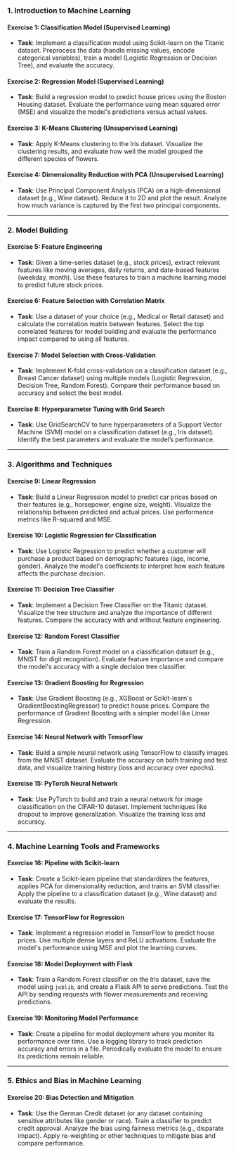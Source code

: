 ### **1. Introduction to Machine Learning**

#### Exercise 1: **Classification Model (Supervised Learning)**
- **Task**: Implement a classification model using Scikit-learn on the Titanic dataset. Preprocess the data (handle missing values, encode categorical variables), train a model (Logistic Regression or Decision Tree), and evaluate the accuracy.
  
#### Exercise 2: **Regression Model (Supervised Learning)**
- **Task**: Build a regression model to predict house prices using the Boston Housing dataset. Evaluate the performance using mean squared error (MSE) and visualize the model's predictions versus actual values.
  
#### Exercise 3: **K-Means Clustering (Unsupervised Learning)**
- **Task**: Apply K-Means clustering to the Iris dataset. Visualize the clustering results, and evaluate how well the model grouped the different species of flowers.
  
#### Exercise 4: **Dimensionality Reduction with PCA (Unsupervised Learning)**
- **Task**: Use Principal Component Analysis (PCA) on a high-dimensional dataset (e.g., Wine dataset). Reduce it to 2D and plot the result. Analyze how much variance is captured by the first two principal components.

---

### **2. Model Building**

#### Exercise 5: **Feature Engineering**
- **Task**: Given a time-series dataset (e.g., stock prices), extract relevant features like moving averages, daily returns, and date-based features (weekday, month). Use these features to train a machine learning model to predict future stock prices.

#### Exercise 6: **Feature Selection with Correlation Matrix**
- **Task**: Use a dataset of your choice (e.g., Medical or Retail dataset) and calculate the correlation matrix between features. Select the top correlated features for model building and evaluate the performance impact compared to using all features.

#### Exercise 7: **Model Selection with Cross-Validation**
- **Task**: Implement K-fold cross-validation on a classification dataset (e.g., Breast Cancer dataset) using multiple models (Logistic Regression, Decision Tree, Random Forest). Compare their performance based on accuracy and select the best model.

#### Exercise 8: **Hyperparameter Tuning with Grid Search**
- **Task**: Use GridSearchCV to tune hyperparameters of a Support Vector Machine (SVM) model on a classification dataset (e.g., Iris dataset). Identify the best parameters and evaluate the model’s performance.

---

### **3. Algorithms and Techniques**

#### Exercise 9: **Linear Regression**
- **Task**: Build a Linear Regression model to predict car prices based on their features (e.g., horsepower, engine size, weight). Visualize the relationship between predicted and actual prices. Use performance metrics like R-squared and MSE.

#### Exercise 10: **Logistic Regression for Classification**
- **Task**: Use Logistic Regression to predict whether a customer will purchase a product based on demographic features (age, income, gender). Analyze the model's coefficients to interpret how each feature affects the purchase decision.

#### Exercise 11: **Decision Tree Classifier**
- **Task**: Implement a Decision Tree Classifier on the Titanic dataset. Visualize the tree structure and analyze the importance of different features. Compare the accuracy with and without feature engineering.

#### Exercise 12: **Random Forest Classifier**
- **Task**: Train a Random Forest model on a classification dataset (e.g., MNIST for digit recognition). Evaluate feature importance and compare the model's accuracy with a single decision tree classifier.

#### Exercise 13: **Gradient Boosting for Regression**
- **Task**: Use Gradient Boosting (e.g., XGBoost or Scikit-learn's GradientBoostingRegressor) to predict house prices. Compare the performance of Gradient Boosting with a simpler model like Linear Regression.

#### Exercise 14: **Neural Network with TensorFlow**
- **Task**: Build a simple neural network using TensorFlow to classify images from the MNIST dataset. Evaluate the accuracy on both training and test data, and visualize training history (loss and accuracy over epochs).

#### Exercise 15: **PyTorch Neural Network**
- **Task**: Use PyTorch to build and train a neural network for image classification on the CIFAR-10 dataset. Implement techniques like dropout to improve generalization. Visualize the training loss and accuracy.

---

### **4. Machine Learning Tools and Frameworks**

#### Exercise 16: **Pipeline with Scikit-learn**
- **Task**: Create a Scikit-learn pipeline that standardizes the features, applies PCA for dimensionality reduction, and trains an SVM classifier. Apply the pipeline to a classification dataset (e.g., Wine dataset) and evaluate the results.

#### Exercise 17: **TensorFlow for Regression**
- **Task**: Implement a regression model in TensorFlow to predict house prices. Use multiple dense layers and ReLU activations. Evaluate the model's performance using MSE and plot the learning curves.

#### Exercise 18: **Model Deployment with Flask**
- **Task**: Train a Random Forest classifier on the Iris dataset, save the model using `joblib`, and create a Flask API to serve predictions. Test the API by sending requests with flower measurements and receiving predictions.

#### Exercise 19: **Monitoring Model Performance**
- **Task**: Create a pipeline for model deployment where you monitor its performance over time. Use a logging library to track prediction accuracy and errors in a file. Periodically evaluate the model to ensure its predictions remain reliable.

---

### **5. Ethics and Bias in Machine Learning**

#### Exercise 20: **Bias Detection and Mitigation**
- **Task**: Use the German Credit dataset (or any dataset containing sensitive attributes like gender or race). Train a classifier to predict credit approval. Analyze the bias using fairness metrics (e.g., disparate impact). Apply re-weighting or other techniques to mitigate bias and compare performance.
